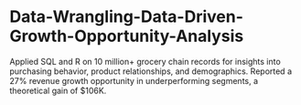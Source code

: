 # Data-Wrangling-Data-Driven-Growth-Opportunity-Analysis
Applied SQL and R on 10 million+ grocery chain records for insights into purchasing behavior, product relationships, and demographics. Reported a 27% revenue growth opportunity in underperforming segments, a theoretical gain of $106K.
